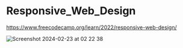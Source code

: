 # Responsive_Web_Design

https://www.freecodecamp.org/learn/2022/responsive-web-design/

![Screenshot 2024-02-23 at 02 22 38](https://github.com/Nicholas-khl/Responsive_Web_Design/assets/147368672/57f54e8b-3a62-4651-a938-765041c8a11c)
